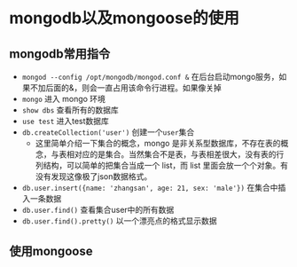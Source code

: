 # mongodb以及mongoose的使用

## mongodb常用指令
* `mongod --config /opt/mongodb/mongod.conf &` 在后台启动mongo服务，如果不加后面的&，则会一直占用该命令行进程。如果像关掉
* `mongo` 进入 mongo 环境
* `show dbs` 查看所有的数据库
* `use test` 进入test数据库
* `db.createCollection('user')` 创建一个`user`集合
    * 这里简单介绍一下集合的概念，mongo 是非关系型数据库，不存在表的概念，与表相对应的是集合。当然集合不是表，与表相差很大，没有表的行列结构，可以简单的把集合当成一个 list，而 list 里面会放一个个对象。有没有发现这像极了json数据格式。
* `db.user.insert({name: 'zhangsan', age: 21, sex: 'male'})` 在集合中插入一条数据
* `db.user.find()` 查看集合user中的所有数据
* `db.user.find().pretty()` 以一个漂亮点的格式显示数据

## 使用mongoose



